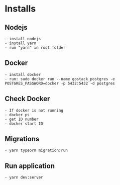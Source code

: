 # Installs

## Nodejs
    - install nodejs
    - install yarn
    - run "yarn" in root folder
## Docker
    - install docker
    - run: sudo docker run --name gostack_postgres -e POSTGRES_PASSWORD=docker -p 5432:5432 -d postgres

## Check Docker
    - If docker is not running
    - docker ps
    - get ID number
    - docker start ID

## Migrations
    - yarn typeorm migration:run

## Run application 
    - yarn dev:server 